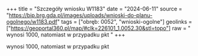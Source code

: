 +++
title = "Szczegóły wniosku W1183"
date = "2024-06-11"
source = "https://bip.brg.gda.pl/images/uploads/wnioski-do-planu-ogolnego/w1183.pdf"
tags = ["obręb: 0052", "wnioski-ogolne"]
geolinks = ["https://geoportal360.pl/map/#clk=226101_1.0052.30&stl=topo"]
raw = " wynosi 1000, natomiast w przypadku pkt "
+++

 wynosi 1000, natomiast w przypadku pkt 


